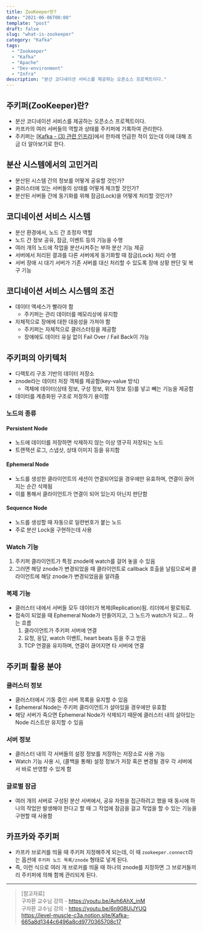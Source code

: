 ```yaml
---
title: ZooKeeper란?
date: "2021-06-06T00:00"
template: "post"
draft: false
slug: "what-is-zookeeper"
category: "Kafka"
tags:
  - "Zookeeper"
  - "Kafka"
  - "Apache"
  - "Dev-environment"
  - "Infra"
description: "분산 코디네이션 서비스를 제공하는 오픈소스 프로젝트이다."
---
```


## 주키퍼(ZooKeeper)란?
- 분산 코디네이션 서비스를 제공하는 오픈소스 프로젝트이다.
- 카프카의 여러 서버들의 역할과 상태를 주키퍼에 기록하여 관리한다.
- 주키퍼는 [[Kafka - (3) 관련 인프라]](/posts/kafka-infra)에서 한차례 언급한 적이 있는데 이에 대해 조금 더 알아보기로 한다.

## 분산 시스템에서의 고민거리
- 분산된 시스템 간의 정보를 어떻게 공유할 것인가?
- 클러스터에 있는 서버들의 상태를 어떻게 체크할 것인가?
- 분산된 서버들 간에 동기화를 위해 잠금(Lock)을 어떻게 처리할 것인가?

## 코디네이션 서비스 시스템
- 분산 환경에서, 노드 간 조정자 역할
- 노드 간 정보 공유, 잠금, 이벤트 등의 기능을 수행
- 여러 개의 노드에 작업을 분산시켜주는 부하 분산 기능 제공
- 서버에서 처리된 결과를 다른 서버에게 동기화할 때 잠금(Lock) 처리 수행
- 서버 장애 시 대기 서버가 기존 서버를 대신 처리할 수 있도록 장애 상황 판단 및 복구 기능

## 코디네이션 서비스 시스템의 조건
- 데이터 액세스가 빨라야 함
  - 주키퍼는 관리 데이터를 메모리상에 유지함
- 자체적으로 장애에 대한 대응성을 가져야 함
  - 주키퍼는 자체적으로 클러스터링을 제공함
  - 장애에도 데이터 유실 없이 Fail Over / Fail Back이 가능

## 주키퍼의 아키텍처
- 디렉토리 구조 기반의 데이터 저장소
- znode라는 데이터 저장 객체를 제공함(key-value 방식)
  - 객체에 데이터(상태 정보, 구성 정보, 위치 정보 등)를 넣고 빼는 기능을 제공함
- 데이터를 계층화된 구조로 저장하기 용이함

### 노드의 종류
#### Persistent Node
- 노드에 데이터를 저장하면 삭제하지 않는 이상 영구히 저장되는 노드
- 트랜잭션 로그, 스냅샷, 상태 이미지 등을 유지함

#### Ephemeral Node
- 노드를 생성한 클라이언트의 세션이 연결되어있을 경우에만 유효하며, 연결이 끊어지는 순간 삭제됨
- 이를 통해서 클라이언트가 연결이 되어 있는지 아닌지 판단함

#### Sequence Node
- 노드를 생성할 때 자동으로 일련번호가 붙는 노드
- 주로 분산 Lock을 구현하는데 사용

### Watch 기능
1. 주키퍼 클라이언트가 특정 znode에 watch를 걸어 놓을 수 있음
2. 그러면 해당 znode가 변경되었을 때 클라이언트로 callback 호출을 날림으로써 클라이언트에 해당 znode가 변경되었음을 알려줌

### 복제 기능
- 클러스터 내에서 서버들 모두 데이터가 복제(Replication)됨. 리더에서 팔로워로.
- 접속이 되었을 때 Ephemeral Node가 만들어지고, 그 노드가 watch가 되고... 하는 흐름
  1. 클라이언트가 주키퍼 서버에 연결
  2. 요청, 응답, watch 이벤트, heart beats 등을 주고 받음
  3. TCP 연결을 유지하며, 연결이 끊어지면 타 서버에 연결

## 주키퍼 활용 분야
### 클러스터 정보
- 클러스터에서 기동 중인 서버 목록을 유지할 수 있음
- Ephemeral Node는 주키퍼 클라이언트가 살아있을 경우에만 유효함
- 해당 서버가 죽으면 Ephemeral Node가 삭제되기 때문에 클러스터 내의 살아있는 Node 리스트만 유지할 수 있음

### 서버 정보
- 클러스터 내의 각 서버들의 설정 정보를 저장하는 저장소로 사용 가능
- Watch 기능 사용 시, (콜백을 통해) 설정 정보가 저장 혹은 변경될 경우 각 서버에서 바로 반영할 수 있게 함

### 글로벌 잠금
- 여러 개의 서버로 구성된 분산 서버에서, 공유 자원을 접근하려고 했을 때 동시에 하나의 작업만 발생해야 한다고 할 때 그 작업에 잠금을 걸고 작업을 할 수 있는 기능을 구현할 때 사용함

## 카프카와 주키퍼
- 카프카 브로커를 띄울 때 주키퍼 지정해주게 되는데, 이 때 `zookeeper.connect`라는 옵션에 `주키퍼 노드 목록/znode` 형태로 넣게 된다.
- 즉, 이런 식으로 여러 개 브로커를 띄울 때 하나의 znode를 지정하면 그 브로커들끼리 주키퍼에 의해 함께 관리되게 된다.

---

> [참고자료]  
> 구자환 교수님 강의 - https://youtu.be/Avh6AhX_inM  
> 구자환 교수님 강의 - https://youtu.be/6n908UiJYUQ  
> https://level-muscle-c3a.notion.site/Kafka-665a8d1344c6496a8cd9770365708c17  
